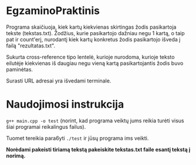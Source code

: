 # EgzaminoPraktinis

Programa skaičiuoja, kiek kartų kiekvienas skirtingas žodis pasikartoja tekste (tekstas.txt). Žodžius, kurie pasikartojo dažniau negu 1 kartą, o taip pat ir count'erį, nurodantį kiek kartų konkretus žodis pasikartojo išveda į failą "rezultatas.txt".

Sukurta cross-reference tipo lentelė, kurioje nurodoma, kurioje teksto eilutėje kiekvienas iš daugiau negu vieną kartą pasikartojantis žodis buvo paminėtas.

Surasti URL adresai yra išvedami terminale.

# Naudojimosi instrukcija

`g++ main.cpp -o test` (norint, kad programa veiktų jums reikia turėti visus šiai programai reikalingus failus).

Tuomet tereikia para6yti `./test` ir jūsų programa ims veikti.

**Norėdami pakeisti tiriamą tekstą pakeiskite tekstas.txt faile esantį tekstą į norimą.**
